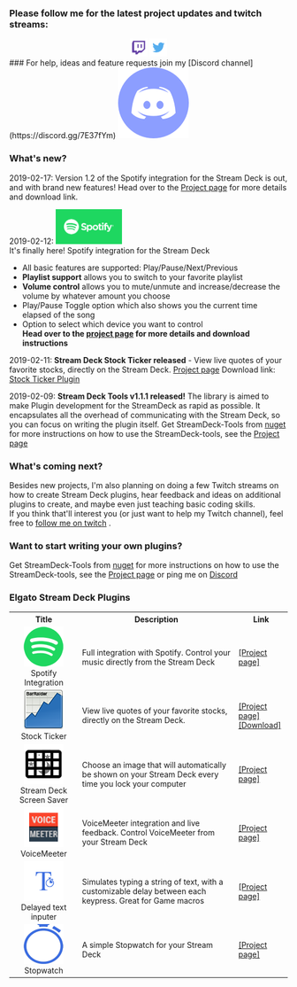 ### Please follow me for the latest project updates and twitch streams:  
<div align="center">
<a href="https://www.twitch.tv/barraider/" alt="@BarRaider"><img src="/images/twitch.png" height="32" width="32"/></a> 
<a href="https://twitter.com/realBarRaider" alt="@realBarRaider"><img src="/images/brtwit.png" height="32" width="32"/></a> 
</div>
### For help, ideas and feature requests join my [Discord channel](https://discord.gg/7E37fYm) <a href="https://discord.gg/7E37fYm"><img src="/images/discord.png" class="discord-img"></a>

### What's new?
2019-02-17: Version 1.2 of the <span class="spotify-title">Spotify integration for the Stream Deck</span> is out, and with brand new features!
Head over to the <a href="/spotify">Project page</a> for more details and download link.

2019-02-12: <img src="/images/spotlogo.png" height="63" width="120"/>  
It's finally here! <span class="spotify-title">Spotify integration for the Stream Deck</span>  
- All basic features are supported: Play/Pause/Next/Previous
- **Playlist support** allows you to switch to your favorite playlist
- **Volume control** allows you to mute/unmute and increase/decrease the volume by whatever amount you choose
- Play/Pause Toggle option which also shows you the current time elapsed of the song
- Option to select which device you want to control  
**Head over to the [project page](/spotify) for more details and download instructions**

2019-02-11: **Stream Deck Stock Ticker released** - View live quotes of your favorite stocks, directly on the Stream Deck. [Project page](https://github.com/BarRaider/streamdeck-stockticker) Download link: [Stock Ticker Plugin](https://github.com/BarRaider/streamdeck-stockticker/releases/download/v1.0/com.barraider.stockticker.streamDeckPlugin)

2019-02-09: **Stream Deck Tools v1.1.1 released!** The library is aimed to make Plugin development for the StreamDeck as rapid as possible. It encapsulates all the overhead of communicating with the Stream Deck, so you can focus on writing the plugin itself. Get StreamDeck-Tools from [nuget](https://www.nuget.org/packages/StreamDeck-Tools/) for more instructions on how to use the StreamDeck-tools, see the [Project page](https://github.com/BarRaider/barraider-sdtools)

### What's coming next?
Besides new projects, I'm also planning on  doing a few Twitch streams on how to create Stream Deck plugins, hear feedback and ideas on additional plugins to create, and maybe even just teaching basic coding skills.   
If you think that'll interest you (or just want to help my Twitch channel), feel free to [follow me on twitch](https://m.twitch.tv/barraider) .


### Want to start writing your own plugins? 
Get StreamDeck-Tools from [nuget](https://www.nuget.org/packages/StreamDeck-Tools/) for more instructions on how to use the StreamDeck-tools, see the [Project page](https://github.com/BarRaider/barraider-sdtools) or ping me on [Discord](https://discord.gg/7E37fYm)

### Elgato Stream Deck Plugins

<table id="plugins">
  <tbody>
    <tr>
      <th align="center">Title</th>
      <th align="center">Description</th>
      <th align="center">Link</th>
    </tr>
	<tr>
      <td align="center"><img src="/images/spot.png"><br/>Spotify Integration</td>
      <td>Full integration with Spotify. Control your music directly from the Stream Deck</td>
      <td><a href="/spotify">[Project page]</a></td>
    </tr>
    <tr>
      <td align="center"><img src="/images/stock.png"><br/>Stock Ticker</td>
      <td>View live quotes of your favorite stocks, directly on the Stream Deck.</td>
      <td><a href="https://github.com/BarRaider/streamdeck-stockticker">[Project page]</a><br/> <a href="https://github.com/BarRaider/streamdeck-stockticker/releases/download/v1.0/com.barraider.stockticker.streamDeckPlugin">[Download]</a></td>
    </tr>
    <tr>
      <td align="center"><img src="/images/ssaver.png"><br/>Stream Deck Screen Saver</td>
      <td>Choose an image that will automatically be shown on your Stream Deck every time you lock your computer</td>
      <td><a href="/sdscreensaver">[Project page]</a></td>
    </tr>
	 <tr>
      <td align="center"><img src="/images/vm.png"><br/>VoiceMeeter</td>
      <td>VoiceMeeter integration and live feedback. Control VoiceMeeter from your Stream Deck</td>
      <td><a href="https://github.com/BarRaider/streamdeck-voicemeeter">[Project page]</a></td>
    </tr>
	<tr>
      <td align="center"><img src="/images/dtext.png"><br/>Delayed text inputer</td>
      <td>Simulates typing a string of text, with a customizable delay between each keypress. Great for Game macros</td>
      <td><a href="https://github.com/BarRaider/streamdeck-delayedtext">[Project page]</a></td>
    </tr>
	<tr>
      <td align="center"><img src="/images/swatch.png"><br/>Stopwatch</td>
      <td>A simple Stopwatch for your Stream Deck</td>
      <td><a href="https://github.com/BarRaider/streamdeck-stopwatch">[Project page]</a></td>
    </tr>
  </tbody>
</table>

